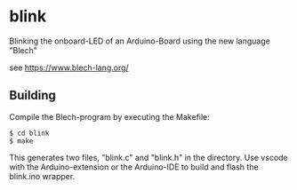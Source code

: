 # blink
Blinking the onboard-LED of an Arduino-Board using the new language "Blech"

see https://www.blech-lang.org/ 

## Building
Compile the Blech-program by executing the Makefile:

```
$ cd blink
$ make
```
This generates two files, "blink.c" and "blink.h" in the directory.
Use vscode with the Arduino-extension or the Arduino-IDE to build and flash the blink.ino wrapper.

